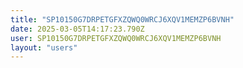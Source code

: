 ```yaml
---
title: "SP10150G7DRPETGFXZQWQ0WRCJ6XQV1MEMZP6BVNH"
date: 2025-03-05T14:17:23.790Z
user: SP10150G7DRPETGFXZQWQ0WRCJ6XQV1MEMZP6BVNH
layout: "users"
---
```

    
